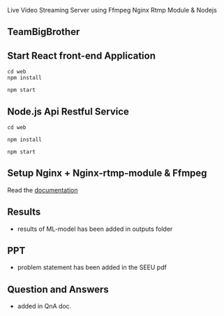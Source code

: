 Live Video Streaming Server using Ffmpeg Nginx Rtmp Module & Nodejs

## TeamBigBrother
## Start React front-end Application
```
cd web
npm install
```
```
npm start

```

## Node.js Api Restful Service
```
cd web
```

```
npm install
```
```
npm start
```

## Setup Nginx + Nginx-rtmp-module & Ffmpeg 
Read the <a href="https://github.com/parthsarthiprasad/NEC/blob/master/setup-nginx-ffmpeg-nginx-rtmp-module.md">documentation</a>
## Results
+ results of ML-model has been added in outputs folder
## PPT
+ problem statement has been added in the SEEU pdf

## Question and Answers
+ added in QnA doc.
